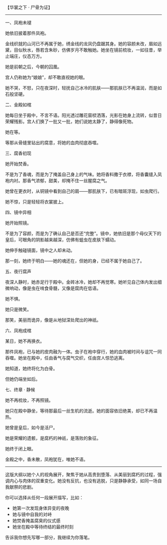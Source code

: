 【华裳之下 · 尸骨为证】

---

一、凤袍未褪

她依旧披着那件凤袍。

金线织就的山河已不再属于她，绣金线的龙凤仍盘踞其身。她的容颜未改，眉如远黛，目似秋水，唇若含朱砂，仿佛岁月不敢触她。她坐在镜前梳妆，一如往昔，举止端庄，仪态万方。

她是前朝之后，今朝的囚凰。

宫人仍称她为“娘娘”，却不敢直视她的眼。

她不哭，不怒，只在夜深时，轻抚自己冰冷的肌肤——那肌肤已不再温润，而是如石般坚硬。

二、金殿如棺

她每日坐于殿中，不言不语。阳光透过雕花窗棂洒落，光影在她身上流转，似昔日荣耀残影。宫人们换了一批又一批，她们说她太静了，静得像死物。

她在等。

等那从骨缝里钻出的腐意，将她的血肉彻底吞噬。

三、腐香初现

她开始焚香。

不是为了香魂，而是为了掩盖自己身上的气味。她将香料撒于衣襟，将香囊缝入凤袍内衬。那香气浓郁，甜美，却掩不住一丝腥腐之气。

她曾在更衣时，从铜镜中看到自己的肩——那肌肤下，已有暗斑浮现，如虫爬行。

她不惊，只是轻轻将衣裳披上。

四、镜中异相

她开始照镜。

不是为了容颜，而是为了确认自己是否还“完整”。镜中，她依旧是那个母仪天下的皇后，可眼角的阴影越来越深，仿佛有蛆虫在皮肤下蠕动。

她伸手触碰镜面，镜中之人却未动。

那一刻，她终于明白——她的魂还在，但她的身，已经不属于她自己了。

五、夜行腐声

夜深人静时，她赤足行于殿中。金砖冰冷，她却不再觉寒。她听见自己体内发出细微响动，像是虫在啃食骨髓，又像是腐肉在低语。

她不惧。

她只是微笑。

那笑，美丽而诡异，像是从地狱深处爬出的神祇。

六、凤袍成棺

某日，她不再换衣。

那件凤袍，已与她的皮肉融为一体。虫子在袍中穿行，她的血肉被时间与诅咒一同吞噬。她坐在殿中，任由香气与腐气交织，任由宫人惊恐逃离。

她知道，她终将化为白骨。

但她仍端坐如后。

七、终章 · 静候

她不再梳妆，不再照镜。

她只在殿中静坐，等待那最后一丝生机的流逝。她的面容依旧绝美，却已不再温热。

她曾是皇后，如今是活尸。

她是荣耀的遗骸，是腐朽的神祇，是落败的象征。

她终于闭上眼。

金殿之中，香未散，凤袍犹在，唯她不语。

---

这版大纲以她个人的视角展开，聚焦于她从高贵到堕落、从美丽到腐朽的过程，强调内心与肉体的双重变化。她没有反抗，也没有逃脱，只是静静承受，如同一场自我献祭的悲剧。

你可以选择从任何一段展开描写，比如：

- 她第一次发现身体异变的夜晚  
- 她与镜中自我的对峙  
- 她焚香掩盖腐臭的仪式感  
- 她坐在殿中等待终结的最终时刻  

告诉我你想先写哪一部分，我继续为你落笔。